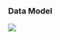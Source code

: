 ### Data Model

![](http://www.plantuml.com/plantuml/proxy?cache=no&src=https://raw/2-SoftwareDesign/2.7-PlantUML/DataModel.puml)
